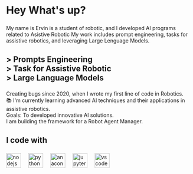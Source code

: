 <h1 align="left">Hey What's up?</h1>

###

<p align="left">My name is Ervin is a student of robotic, and I developed AI programs related to Asistive Robotic My work includes prompt engineering, tasks for assistive robotics, and leveraging Large Lenguage Models.</p>

###

<h2 align="left">> Prompts Engineering<br>> Task for Assistive Robotic<br>> Large Language Models</h2>

###

<p align="left">Creating bugs since 2020, when I wrote my first line of code in Robotics.<br>📚 I'm currently learning advanced AI techniques and their applications in assistive robotics.<br> Goals: To developed innovative AI solutions.<br> I am building the framework for a Robot Agent Manager.</p>

###

<h2 align="left">I code with</h2>

###

<div align="left">
  <img src="https://cdn.jsdelivr.net/gh/devicons/devicon/icons/nodejs/nodejs-original.svg" height="40" alt="nodejs logo"  />
  <img width="12" />
  <img src="https://cdn.jsdelivr.net/gh/devicons/devicon/icons/python/python-original.svg" height="40" alt="python logo"  />
  <img width="12" />
  <img src="https://cdn.jsdelivr.net/gh/devicons/devicon/icons/anaconda/anaconda-original.svg" height="40" alt="anaconda logo"  />
  <img width="12" />
  <img src="https://cdn.jsdelivr.net/gh/devicons/devicon/icons/jupyter/jupyter-original.svg" height="40" alt="jupyter logo"  />
  <img width="12" />
  <img src="https://cdn.jsdelivr.net/gh/devicons/devicon/icons/vscode/vscode-original.svg" height="40" alt="vscode logo"  />
</div>

###
